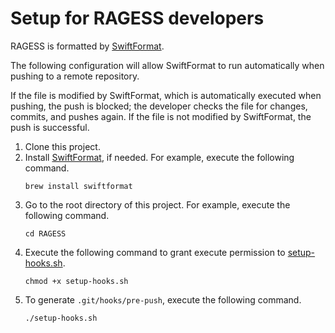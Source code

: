 # Setup for RAGESS developers

RAGESS is formatted by [SwiftFormat](https://github.com/nicklockwood/SwiftFormat).

The following configuration will allow SwiftFormat to run automatically when pushing to a remote repository.

If the file is modified by SwiftFormat, which is automatically executed when pushing, the push is blocked;
the developer checks the file for changes, commits, and pushes again.
If the file is not modified by SwiftFormat, the push is successful.

1. Clone this project.
1. Install [SwiftFormat](https://github.com/nicklockwood/SwiftFormat), if needed. For example, execute the following command.
    ```
    brew install swiftformat
    ```
1. Go to the root directory of this project. For example, execute the following command.
    ```
    cd RAGESS
    ```
1. Execute the following command to grant execute permission to [setup-hooks.sh](https://github.com/Ockey12/RAGESS/blob/main/setup-hooks.sh).
    ```
    chmod +x setup-hooks.sh
    ```
1. To generate `.git/hooks/pre-push`, execute the following command.
    ```
    ./setup-hooks.sh
    ```
